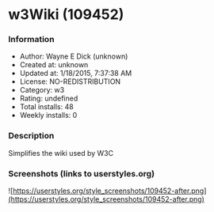 # w3Wiki (109452)

### Information
- Author: Wayne E Dick (unknown)
- Created at: unknown
- Updated at: 1/18/2015, 7:37:38 AM
- License: NO-REDISTRIBUTION
- Category: w3
- Rating: undefined
- Total installs: 48
- Weekly installs: 0


### Description
Simplifies the wiki used by W3C


### Screenshots (links to userstyles.org)
![https://userstyles.org/style_screenshots/109452-after.png](https://userstyles.org/style_screenshots/109452-after.png)


